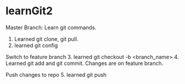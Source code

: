 # learnGit2
Master Branch: Learn git commands.
1. Learned git clone, git pull.
2. learned git config

Switch to feature branch
3. learned git checkout -b <branch_name>
4. Learned git add and git commit. Changes are on feature branch.

Push changes to repo
5. learned git push
